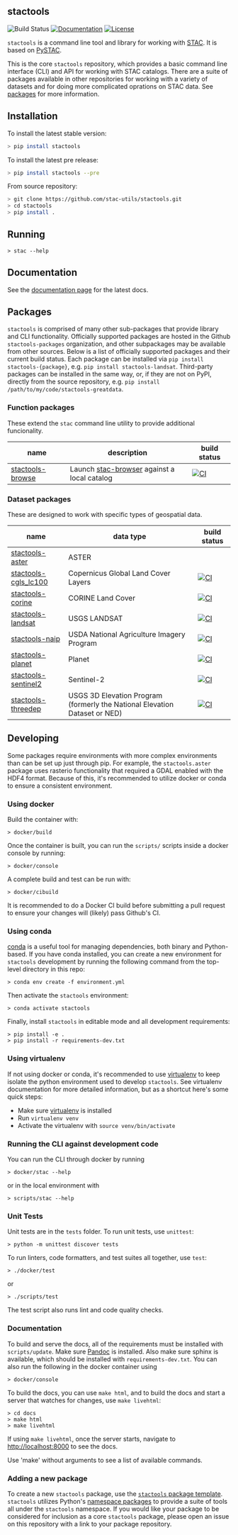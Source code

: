 ## stactools
![Build Status](https://github.com/stac-utils/stactools/workflows/CI/badge.svg)
[![Documentation](https://readthedocs.org/projects/stactools/badge/?version=latest)](https://stactools.readthedocs.io/en/latest/)
[![License](https://img.shields.io/badge/License-Apache%202.0-blue.svg)](https://opensource.org/licenses/Apache-2.0)

`stactools` is a command line tool and library for working with [STAC](https://stacspec.org).
It is based on [PySTAC](https://github.com/stac-utils/pystac).

This is the core `stactools` repository, which provides a basic command line interface (CLI) and API for working with STAC catalogs.
There are a suite of packages available in other repositories for working with a variety of datasets and for doing more complicated oprations on STAC data.
See [packages](#packages) for more information.

## Installation

To install the latest stable version:

```bash
> pip install stactools
```

To install the latest pre release:

```bash
> pip install stactools --pre
```

From source repository:

```bash
> git clone https://github.com/stac-utils/stactools.git
> cd stactools
> pip install .
```

## Running

```
> stac --help
```

## Documentation

See the [documentation page](https://stactools.readthedocs.io/en/latest/) for the latest docs.

## Packages

`stactools` is comprised of many other sub-packages that provide library and CLI functionality.
Officially supported packages are hosted in the Github `stactools-packages` organization, and other subpackages may be available from other sources.
Below is a list of officially supported packages and their current build status.
Each package can be installed via `pip install stactools-{package}`, e.g. `pip install stactools-landsat`.
Third-party packages can be installed in the same way, or, if they are not on PyPI, directly from the source repository, e.g. `pip install /path/to/my/code/stactools-greatdata`.

### Function packages

These extend the `stac` command line utility to provide additional funcionality.

| name                                                                       | description                                                                                 | build status                                                                                                                                                                                                                |
| -------------------------------------------------------------------------- | ------------------------------------------------------------------------------------------- | --------------------------------------------------------------------------------------------------------------------------------------------------------------------------------------------------------------------------- |
| [stactools-browse](https://github.com/stactools-packages/stactools-browse) | Launch [stac-browser](https://github.com/radiantearth/stac-browser) against a local catalog | [![CI](https://github.com/stactools-packages/stactools-browse/actions/workflows/continuous-integration.yml/badge.svg)](https://github.com/stactools-packages/stactools-browse/actions/workflows/continuous-integration.yml) |

### Dataset packages

These are designed to work with specific types of geospatial data.

| name                                                                               | data type                                                                  | build status                                                                                                                                                                                                                        |
| ---------------------------------------------------------------------------------- | -------------------------------------------------------------------------- | ----------------------------------------------------------------------------------------------------------------------------------------------------------------------------------------------------------------------------------- |
| [stactools-aster](https://github.com/stactools-packages/stactools-aster)           | ASTER                                                                      |                                                                                                                                                                                                                                     |
| [stactools-cgls_lc100](https://github.com/stactools-packages/stactools-cgls_lc100) | Copernicus Global Land Cover Layers                                        | [![CI](https://github.com/stactools-packages/stactools-cgls_lc100/actions/workflows/continuous-integration.yml/badge.svg)](https://github.com/stactools-packages/stactools-cgls_lc100/actions/workflows/continuous-integration.yml) |
| [stactools-corine](https://github.com/stactools-packages/stactools-corine)         | CORINE Land Cover                                                          | [![CI](https://github.com/stactools-packages/stactools-corine/actions/workflows/continuous-integration.yml/badge.svg)](https://github.com/stactools-packages/stactools-corine/actions/workflows/continuous-integration.yml)         |
| [stactools-landsat](https://github.com/stactools-packages/stactools-landsat)       | USGS LANDSAT                                                               | [![CI](https://github.com/stactools-packages/stactools-landsat/actions/workflows/continuous-integration.yml/badge.svg)](https://github.com/stactools-packages/stactools-landsat/actions/workflows/continuous-integration.yml)       |
| [stactools-naip](https://github.com/stactools-packages/stactools-naip)             | USDA National Agriculture Imagery Program                                  | [![CI](https://github.com/stactools-packages/stactools-naip/actions/workflows/continuous-integration.yml/badge.svg)](https://github.com/stactools-packages/stactools-naip/actions/workflows/continuous-integration.yml)             |
| [stactools-planet](https://github.com/stactools-packages/stactools-planet)         | Planet                                                                     | [![CI](https://github.com/stactools-packages/stactools-planet/actions/workflows/continuous-integration.yml/badge.svg)](https://github.com/stactools-packages/stactools-planet/actions/workflows/continuous-integration.yml)         |
| [stactools-sentinel2](https://github.com/stactools-packages/stactools-sentinel2)   | Sentinel-2                                                                 | [![CI](https://github.com/stactools-packages/stactools-sentinel2/actions/workflows/continuous-integration.yml/badge.svg)](https://github.com/stactools-packages/stactools-sentinel2/actions/workflows/continuous-integration.yml)   |
| [stactools-threedep](https://github.com/stactools-packages/stactools-threedep)     | USGS 3D Elevation Program (formerly the National Elevation Dataset or NED) | [![CI](https://github.com/stactools-packages/stactools-threedep/actions/workflows/continuous-integration.yml/badge.svg)](https://github.com/stactools-packages/stactools-threedep/actions/workflows/continuous-integration.yml)     |

## Developing

Some packages require environments with more complex environments than can be set up just through pip.
For example, the `stactools.aster` package uses rasterio functionality that required a GDAL enabled with the HDF4 format.
Because of this, it's recommended to utilize docker or conda to ensure a consistent environment.

### Using docker

Build the container with:

```
> docker/build
```

Once the container is built, you can run the `scripts/` scripts inside a docker console by running:

```
> docker/console
```

A complete build and test can be run with:

```
> docker/cibuild
```

It is recommended to do a Docker CI build before submitting a pull request to ensure your changes will (likely) pass Github's CI.

### Using conda

[conda](https://docs.conda.io/en/latest/) is a useful tool for managing dependencies, both binary and Python-based.
If you have conda installed, you can create a new environment for `stactools` development by running the following command from the top-level directory in this repo:

```
> conda env create -f environment.yml
```

Then activate the `stactools` environment:

```
> conda activate stactools
```

Finally, install `stactools` in editable mode and all development requirements:

```
> pip install -e .
> pip install -r requirements-dev.txt
```

### Using virtualenv

If not using docker or conda, it's recommended to use [virtualenv](https://virtualenv.pypa.io/en/latest/index.html) to keep isolate the python environment used to develop `stactools`.
See virtualenv documentation for more detailed information, but as a shortcut here's some quick steps:

- Make sure [virtualenv](https://virtualenv.pypa.io/en/latest/installation.html) is installed
- Run `virtualenv venv`
- Activate the virtualenv with `source venv/bin/activate`

### Running the CLI against development code

You can run the CLI through docker by running

```
> docker/stac --help
```

or in the local environment with

```
> scripts/stac --help
```

### Unit Tests

Unit tests are in the `tests` folder. To run unit tests, use `unittest`:

```
> python -m unittest discover tests
```

To run linters, code formatters, and test suites all together, use `test`:

```
> ./docker/test
```

or

```
> ./scripts/test
```

The test script also runs lint and code quality checks.
### Documentation

To build and serve the docs, all of the requirements must be installed with `scripts/update`.
Make sure [Pandoc](https://pandoc.org/installing.html) is installed.
Also make sure sphinx is available, which should be installed with `requirements-dev.txt`.
You can also run the following in the docker container using

```
> docker/console
```

To build the docs, you can use `make html`, and to build the docs and start a server that watches for changes, use `make livehtml`:

```
> cd docs
> make html
> make livehtml
```

If using `make livehtml`, once the server starts, navigate to [http://localhost:8000](http://localhost:8000/) to see the docs.

Use 'make' without arguments to see a list of available commands.

### Adding a new package

To create a new `stactools` package, use the [`stactools` package template](https://github.com/stactools-packages/template).
`stactools` utilizes Python's [namespace packages](https://packaging.python.org/guides/packaging-namespace-packages/) to provide a suite of tools all under the `stactools` namespace.
If you would like your package to be considered for inclusion as a core `stactools` package, please open an issue on this repository with a link to your package repository.
